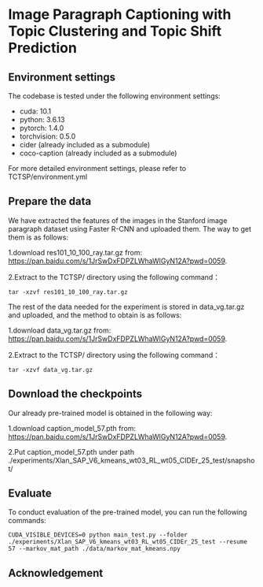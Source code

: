 # Image Paragraph Captioning with Topic Clustering and Topic Shift Prediction

## Environment settings
The codebase is tested under the following environment settings:
- cuda: 10.1
- python: 3.6.13
- pytorch: 1.4.0
- torchvision: 0.5.0
- cider (already included as a submodule)
- coco-caption (already included as a submodule)

For more detailed environment settings, please refer to TCTSP/environment.yml

## Prepare the data
We have extracted the features of the images in the Stanford image paragraph dataset using Faster R-CNN and uploaded them. 
The way to get them is as follows:

1.download res101_10_100_ray.tar.gz from: https://pan.baidu.com/s/1JrSwDxFDPZLWhaWlGyN12A?pwd=0059.

2.Extract to the TCTSP/ directory using the following command：
```shell
tar -xzvf res101_10_100_ray.tar.gz
```

The rest of the data needed for the experiment is stored in data_vg.tar.gz and uploaded, and the method to obtain is as follows:

1.download data_vg.tar.gz from: https://pan.baidu.com/s/1JrSwDxFDPZLWhaWlGyN12A?pwd=0059.

2.Extract to the TCTSP/ directory using the following command：
```shell
tar -xzvf data_vg.tar.gz
```

## Download the checkpoints

Our already pre-trained model is obtained in the following way:

1.download caption_model_57.pth from: https://pan.baidu.com/s/1JrSwDxFDPZLWhaWlGyN12A?pwd=0059.

2.Put caption_model_57.pth under path ./experiments/Xlan_SAP_V6_kmeans_wt03_RL_wt05_CIDEr_25_test/snapshot/

## Evaluate
To conduct evaluation of the pre-trained model, you can run the following commands:
```shell
CUDA_VISIBLE_DEVICES=0 python main_test.py --folder ./experiments/Xlan_SAP_V6_kmeans_wt03_RL_wt05_CIDEr_25_test --resume 57 --markov_mat_path ./data/markov_mat_kmeans.npy
```

## Acknowledgement
